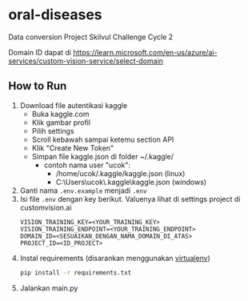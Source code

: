 # oral-diseases

Data conversion
Project Skilvul Challenge Cycle 2

Domain ID dapat di https://learn.microsoft.com/en-us/azure/ai-services/custom-vision-service/select-domain

## How to Run

1. Download file autentikasi kaggle
    - Buka kaggle.com
    - Klik gambar profil
    - Pilih settings
    - Scroll kebawah sampai ketemu section API
    - Klik "Create New Token"
    - Simpan file kaggle.json di folder ~/.kaggle/
      - contoh nama user "ucok":
        - /home/ucok/.kaggle/kaggle.json (linux)
        - C:\Users\ucok\\.kaggle\kaggle.json (windows)
2. Ganti nama `.env.example` menjadi `.env`
3. Isi file `.env` dengan key berikut. Valuenya lihat di settings project di customvision.ai
    ```dotenv
    VISION_TRAINING_KEY=<YOUR_TRAINING_KEY>
    VISION_TRAINING_ENDPOINT=<YOUR_TRAINING_ENDPOINT>
    DOMAIN_ID=<SESUAIKAN_DENGAN_NAMA_DOMAIN_DI_ATAS>
    PROJECT_ID=<ID_PROJECT>
    ```
4. Instal requirements (disarankan menggunakan [virtualenv](https://python.land/virtual-environments/virtualenv))
    ```bash
    pip install -r requirements.txt
    ```
5. Jalankan main.py
